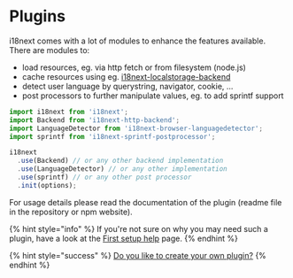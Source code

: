 # Plugins

i18next comes with a lot of modules to enhance the features available. There are modules to:

* load resources, eg. via http fetch or from filesystem \(node.js\)
* cache resources using eg. [i18next-localstorage-backend](https://github.com/i18next/i18next-localstorage-backend)
* detect user language by querystring, navigator, cookie, …
* post processors to further manipulate values, eg. to add sprintf support

```javascript
import i18next from 'i18next';
import Backend from 'i18next-http-backend';
import LanguageDetector from 'i18next-browser-languagedetector';
import sprintf from 'i18next-sprintf-postprocessor';

i18next
  .use(Backend) // or any other backend implementation
  .use(LanguageDetector) // or any other implementation
  .use(sprintf) // or any other post processor
  .init(options);
```

For usage details please read the documentation of the plugin \(readme file in the repository or npm website\).

{% hint style="info" %}
If you're not sure on why you may need such a plugin, have a look at the [First setup help](../overview/first-setup-help.md) page.
{% endhint %}

{% hint style="success" %}
[Do you like to create your own plugin?](../misc/creating-own-plugins.md)
{% endhint %}



